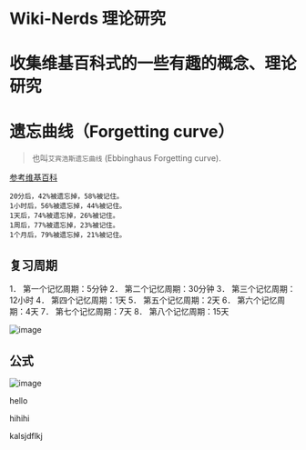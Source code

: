 # Wiki-Nerds 理论研究
# 收集维基百科式的一些有趣的概念、理论研究


# 遗忘曲线（Forgetting curve）
> 也叫`艾宾浩斯遗忘曲线` (Ebbinghaus Forgetting curve).

[参考维基百科](https://zh.wikipedia.org/wiki/%E9%81%97%E5%BF%98%E6%9B%B2%E7%BA%BF)

```
20分后，42%被遗忘掉，58%被记住。
1小时后，56%被遗忘掉，44%被记住。
1天后，74%被遗忘掉，26%被记住。
1周后，77%被遗忘掉，23%被记住。
1个月后，79%被遗忘掉，21%被记住。
```

## 复习周期
1． 第一个记忆周期：5分钟
2． 第二个记忆周期：30分钟
3． 第三个记忆周期：12小时
4． 第四个记忆周期：1天
5． 第五个记忆周期：2天
6． 第六个记忆周期：4天
7． 第七个记忆周期：7天
8． 第八个记忆周期：15天

![image](https://user-images.githubusercontent.com/14041622/40412917-26df6ed2-5ea7-11e8-8e76-101515116d4f.png)

## 公式
![image](https://user-images.githubusercontent.com/14041622/40412741-b9c88982-5ea6-11e8-9a7c-9201755e14be.png)



hello


hihihi


kalsjdflkj